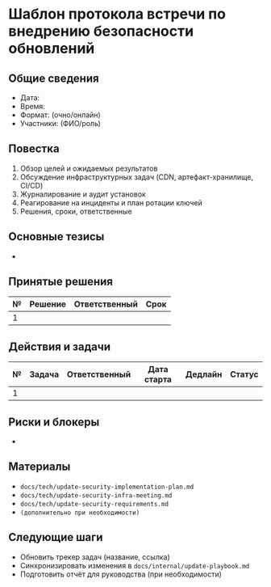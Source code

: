 # Шаблон протокола встречи по внедрению безопасности обновлений

## Общие сведения
- Дата:
- Время:
- Формат: (очно/онлайн)
- Участники: (ФИО/роль)

## Повестка
1. Обзор целей и ожидаемых результатов
2. Обсуждение инфраструктурных задач (CDN, артефакт-хранилище, CI/CD)
3. Журналирование и аудит установок
4. Реагирование на инциденты и план ротации ключей
5. Решения, сроки, ответственные

## Основные тезисы
- 

## Принятые решения
| № | Решение | Ответственный | Срок |
|---|----------|---------------|------|
| 1 | | | |

## Действия и задачи
| № | Задача | Ответственный | Дата старта | Дедлайн | Статус |
|---|--------|---------------|-------------|---------|--------|
| 1 | | | | | |

## Риски и блокеры
- 

## Материалы
- `docs/tech/update-security-implementation-plan.md`
- `docs/tech/update-security-infra-meeting.md`
- `docs/tech/update-security-requirements.md`
- `(дополнительно при необходимости)`

## Следующие шаги
- Обновить трекер задач (название, ссылка)
- Синхронизировать изменения в `docs/internal/update-playbook.md`
- Подготовить отчёт для руководства (при необходимости)
